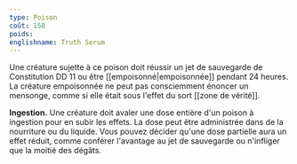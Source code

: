 ```yaml
---
type: Poison
coût: 150
poids: 
englishname: Truth Serum
---
```

Une créature sujette à ce poison doit réussir un jet de sauvegarde de Constitution DD 11 ou être [[empoisonné|empoisonnée]] pendant 24 heures. La créature empoisonnée ne peut pas consciemment énoncer un mensonge, comme si elle était sous l'effet du sort [[zone de vérité]].

**Ingestion.** Une créature doit avaler une dose entière d'un poison à ingestion pour en subir les effets. La dose peut être administrée dans de la nourriture ou du liquide. Vous pouvez décider qu'une dose partielle aura un effet réduit, comme conférer l'avantage au jet de sauvegarde ou n'infliger que la moitié des dégâts.
